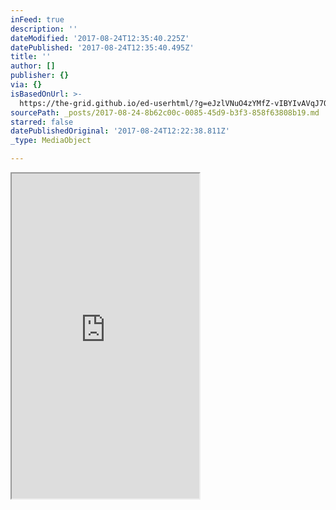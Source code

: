 ```yaml
---
inFeed: true
description: ''
dateModified: '2017-08-24T12:35:40.225Z'
datePublished: '2017-08-24T12:35:40.495Z'
title: ''
author: []
publisher: {}
via: {}
isBasedOnUrl: >-
  https://the-grid.github.io/ed-userhtml/?g=eJzlVNuO4zYMfZ-vIBYIvAVqJ7OZXCadzvv-QN9lm7a1kSWvJI_XLfrvPVTsbPYbCiQwRZFH55CU3kKcDb8_FaFTAxtuIv3zRDTpOnYXOu92w48_sO5Yt1280MthcZSqurbejbbOda9avtDozeesi3EIl-12mqaiLLUqi8r12-AqrUy_rZVttFWmGGyb_SYwjXEKsHKuLCfn63zyariUntU1l7X484nLq455Ipm7MQZd48jBmbl19vP-vKHd5nd6ed7QXr5fNnSS78uGnp_FOMA4LsaX5DnCSJ4Tcp5XY_UAYTFOS_DhZTXOy9YxeV5hSMxhD0O2Dog5voqBrZPgHIWOICMDJRUDMWdJRwadJQsZ9CrcTztQ3UnQo7HboFzbbWX0kA9KWvM_0_7v09t2GdW3Wn9QZVQIf2b3qc3e37bwvz99-poZQ5Y_2FPjfMuRYsfUaB9g6Z7TcvAuujgPLDH0sadKyY5DeIdEZWuamIKaiGFGd_t0KpK2ISobCfNp8oTnueagW0tFoSNNKlDvbOxCQllM19C3UQg4R72yMyljcit3iv0t0HOcmK_atqTIuCgpwrRynhHdOq9j1wfhIpoa73oENjxR4MrZOu2gZtRrY_SDL4wl_L-65cCZVQeRGeATtaK4LaKGIBytA-FnNBiC7Awc6wFAqompQu5WqZ86Eqo4OcPBnWemWwzbVlsWoWk3xaV3wKQ6QGLP4dfirzC3ogmXHkEo-8QrX-nwjC0UDKIsVzGsqTY1L7phgJKll7g61VWW6dFK3qVbCW2xVa_-FsQH8HtXg6OS1Rh1M5rbLNzkyN7PMimKrDzG5IZBA3Q7G4hnDiuXdOIjP6Ovi7dyo6ltFvHimoHKMeKlDVeBS1VIgSvJhtnIF5MyuUkkyFCCQwdGJUsZnI8dNori3lCZqRbDnledkr60VOumgQ5b8U0VCKJbNYTfxwTS144kXCUnQRZN3Uxfsw9ejuO7GdCuSdC-jxrjWnKlxsB3FkWxWikaDQxjL2RSEdzogewMY2pB4aEZ4Fa7VDL5_7XPEoaO-CoqNcSgAktzxYcu_Kh0lNR0V-W2j-FOR-YCMesw4jVBP6XduGs0u7EoPv0HxZ4x5g
sourcePath: _posts/2017-08-24-8b62c00c-0085-45d9-b3f3-858f63808b19.md
starred: false
datePublishedOriginal: '2017-08-24T12:22:38.811Z'
_type: MediaObject

---
```

<iframe src="https://the-grid.github.io/ed-userhtml/?g=eJzlVMuS2zgMvPsrcHEpW7WW7ZnxYzyzc88P7J2SIIlritSS1CjKVv59G7TkON-QKrsEgkCzGwD5HuJk-GNVuGqi_1ZEpTPOX6jxPL2tamfjJujvfNnnT9y9rX6s8tCqng3XMYWPuorthc67Xf_tDeuWddPGC70cZkehymvj3WCrje5UwxcavPmStTH24bLdjuOYF4VWRV66bhtcqZXptpWytbbK5L1tsj8EpjZOAVbOleXofLUZveovhWd13cha_JuRi6sGZyG5cUMMusKRvTNT4-yX5_Oadus_6WW_pmf5Pq3pJN-XNe33YhxgHGfjKXmOMJLnhJz9YiweIMzGaQ4-vCzGed46Js8rDIk5PMOQrQNijq9iYOskOEehI8jIQEnFQMxZ0pFBZ8lCBr0K99MOVHcS9Gjs1ijXdlsa3W96Ja35zbT_WL1v55l-r_QnlUaF8Fd2n9rs430L_8fqa2YMWf5kT7XzDUeKLVOtfYClO07L3rvo4tSzxNDnM5VKdhzCWyQqW9HIFNRIDDO626dVkbQNUdlIGE-zSXieKw66sZTnOtKoAnW4Xm1IKLPpavpnEALOUafsRMqYjZUrxf4W6DmOzFdtG1JkXJQUYVo6z4hunNex7YJwEU21dx0Cax4pcOlslXZQMuq0MfrBF4YC_l_dcuDEqoXIDPCJWp7fFlFDEI7WgfAzGgxBdgKO9QAgVcdUIXer1E8dCVWcnOHg1jPTLYZtoy2L0LSb4tIzYFIdILHj8GvxF5hb0YRLhyCUfeSFr3R4whYKBlGWyxiWVJuaF13fQ8ncS9yc8irL9GYl79ythDbbqlPfBfEB_N7V4KhgNURdD-Y2Czc5svezTIoiK48xuWFQD93OBuKJw8IlnfjIz-jr7C3dYCqbRTy4pqdiiHhow1XgUhVS4EKyZjbyxaSMbhQJMpTg0IJRwVIG52OLjTy_N1RmqsGwb8pWSV8aqnRdQ4ct-aYKBNGtCsLvYwLpS0cSrpKTIIvGdqKv2SfPx_HdDGjXKGj_DhrjWnCphsB3Fnm-WCkaDQxDJ2RSEdzggewMY2pB4aEZ4Fa5VDL5__2cJQwd8VVUaIhBBebmig9d-FbqKKnprsptH8KdjswFYpZhxGOCfkq7cddockOe_w-I7j6y" height="520" style=""></iframe>